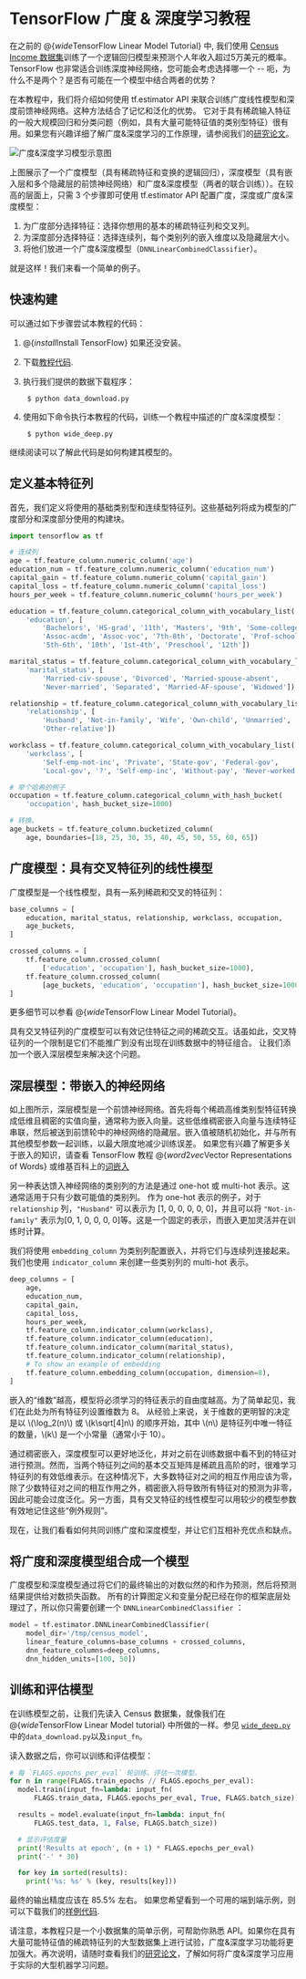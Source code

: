 # TensorFlow 广度 & 深度学习教程

在之前的 @{$wide$TensorFlow Linear Model Tutorial} 中, 我们使用 [Census Income 数据集](https://archive.ics.uci.edu/ml/datasets/Census+Income)训练了一个逻辑回归模型来预测个人年收入超过5万美元的概率。
TensorFlow 也非常适合训练深度神经网络，您可能会考虑选择哪一个 -- 呃，为什么不是两个？是否有可能在一个模型中结合两者的优势？

在本教程中，我们将介绍如何使用 tf.estimator API 来联合训练广度线性模型和深度前馈神经网络。这种方法结合了记忆和泛化的优势。 它对于具有稀疏输入特征的一般大规模回归和分类问题（例如，具有大量可能特征值的类别型特征）很有用。如果您有兴趣详细了解广度&深度学习的工作原理，请参阅我们的[研究论文](https://arxiv.org/abs/1606.07792)。

![广度&深度学习模型示意图](https://www.tensorflow.org/images/wide_n_deep.svg "Wide & Deep")

上图展示了一个广度模型（具有稀疏特征和变换的逻辑回归），深度模型（具有嵌入层和多个隐藏层的前馈神经网络）和广度&深度模型（两者的联合训练））。在较高的层面上，只需 3 个步骤即可使用 tf.estimator API 配置广度，深度或广度&深度模型：

1.  为广度部分选择特征：选择你想用的基本的稀疏特征列和交叉列。
1.  为深度部分选择特征：选择连续列，每个类别列的嵌入维度以及隐藏层大小。
1.  将他们放进一个广度&深度模型（`DNNLinearCombinedClassifier`）。

就是这样！我们来看一个简单的例子。

## 快速构建

可以通过如下步骤尝试本教程的代码：

1. @{$install$Install TensorFlow} 如果还没安装。

2. 下载[教程代码](https://github.com/tensorflow/models/tree/master/official/wide_deep/).

3. 执行我们提供的数据下载程序：

        $ python data_download.py

4. 使用如下命令执行本教程的代码，训练一个教程中描述的广度&深度模型：

        $ python wide_deep.py

继续阅读可以了解此代码是如何构建其模型的。


## 定义基本特征列

首先，我们定义将使用的基础类别型和连续型特征列。这些基础列将成为模型的广度部分和深度部分使用的构建块。

```python
import tensorflow as tf

# 连续列
age = tf.feature_column.numeric_column('age')
education_num = tf.feature_column.numeric_column('education_num')
capital_gain = tf.feature_column.numeric_column('capital_gain')
capital_loss = tf.feature_column.numeric_column('capital_loss')
hours_per_week = tf.feature_column.numeric_column('hours_per_week')

education = tf.feature_column.categorical_column_with_vocabulary_list(
    'education', [
        'Bachelors', 'HS-grad', '11th', 'Masters', '9th', 'Some-college',
        'Assoc-acdm', 'Assoc-voc', '7th-8th', 'Doctorate', 'Prof-school',
        '5th-6th', '10th', '1st-4th', 'Preschool', '12th'])

marital_status = tf.feature_column.categorical_column_with_vocabulary_list(
    'marital_status', [
        'Married-civ-spouse', 'Divorced', 'Married-spouse-absent',
        'Never-married', 'Separated', 'Married-AF-spouse', 'Widowed'])

relationship = tf.feature_column.categorical_column_with_vocabulary_list(
    'relationship', [
        'Husband', 'Not-in-family', 'Wife', 'Own-child', 'Unmarried',
        'Other-relative'])

workclass = tf.feature_column.categorical_column_with_vocabulary_list(
    'workclass', [
        'Self-emp-not-inc', 'Private', 'State-gov', 'Federal-gov',
        'Local-gov', '?', 'Self-emp-inc', 'Without-pay', 'Never-worked'])

# 举个哈希的例子
occupation = tf.feature_column.categorical_column_with_hash_bucket(
    'occupation', hash_bucket_size=1000)

# 转换。
age_buckets = tf.feature_column.bucketized_column(
    age, boundaries=[18, 25, 30, 35, 40, 45, 50, 55, 60, 65])
```

## 广度模型：具有交叉特征列的线性模型

广度模型是一个线性模型，具有一系列稀疏和交叉的特征列：

```python
base_columns = [
    education, marital_status, relationship, workclass, occupation,
    age_buckets,
]

crossed_columns = [
    tf.feature_column.crossed_column(
        ['education', 'occupation'], hash_bucket_size=1000),
    tf.feature_column.crossed_column(
        [age_buckets, 'education', 'occupation'], hash_bucket_size=1000),
]
```

更多细节可以参看 @{$wide$TensorFlow Linear Model Tutorial}。

具有交叉特征列的广度模型可以有效记住特征之间的稀疏交互。话虽如此，交叉特征列的一个限制是它们不能推广到没有出现在训练数据中的特征组合。 让我们添加一个嵌入深层模型来解决这个问题。

## 深层模型：带嵌入的神经网络

如上图所示，深层模型是一个前馈神经网络。首先将每个稀疏高维类别型特征转换成低维且稠密的实值向量，通常称为嵌入向量。这些低维稠密嵌入向量与连续特征串联，然后被送到前馈轮中的神经网络的隐藏层。嵌入值被随机初始化，并与所有其他模型参数一起训练，以最大限度地减少训练误差。 如果您有兴趣了解更多关于嵌入的知识，请查看 TensorFlow 教程 @{$word2vec$Vector Representations of Words} 或维基百科上的[词嵌入](https://en.wikipedia.org/wiki/Word_embedding)

另一种表达馈入神经网络的类别列的方法是通过 one-hot 或 multi-hot 表示。这通常适用于只有少数可能值的类别列。 作为 one-hot 表示的例子，对于 `relationship` 列，`"Husband"` 可以表示为 [1, 0, 0, 0, 0, 0]，并且可以将 `"Not-in-family"` 表示为[0, 1, 0, 0, 0, 0]等。这是一个固定的表示，而嵌入更加灵活并在训练时计算。

我们将使用 `embedding_column` 为类别列配置嵌入，并将它们与连续列连接起来。我们也使用 `indicator_column` 来创建一些类别列的 multi-hot 表示。

```python
deep_columns = [
    age,
    education_num,
    capital_gain,
    capital_loss,
    hours_per_week,
    tf.feature_column.indicator_column(workclass),
    tf.feature_column.indicator_column(education),
    tf.feature_column.indicator_column(marital_status),
    tf.feature_column.indicator_column(relationship),
    # To show an example of embedding
    tf.feature_column.embedding_column(occupation, dimension=8),
]
```

嵌入的“维数”越高，模型将必须学习的特征表示的自由度越高。为了简单起见，我们在此处为所有特征列设置维数为 8。 从经验上来说，关于维数的更明智的决定是以 \\(\log_2(n)\\) 或 \\(k\sqrt[4]n\\) 的顺序开始，其中 \\(n\\) 是特征列中唯一特征的数量，\\(k\\) 是一个小常量（通常小于 10）。

通过稠密嵌入，深度模型可以更好地泛化，并对之前在训练数据中看不到的特征对进行预测。然而，当两个特征列之间的基本交互矩阵是稀疏且高阶的时，很难学习特征列的有效低维表示。在这种情况下，大多数特征对之间的相互作用应该为零，除了少数特征对之间的相互作用之外，稠密嵌入将导致所有特征对的预测为非零，因此可能会过度泛化。另一方面，具有交叉特征的线性模型可以用较少的模型参数有效地记住这些“例外规则”。

现在，让我们看看如何共同训练广度和深度模型，并让它们互相补充优点和缺点。

## 将广度和深度模型组合成一个模型

广度模型和深度模型通过将它们的最终输出的对数似然的和作为预测，然后将预测结果提供给对数损失函数。 所有的计算图定义和变量分配已经在你的框架底层处理过了，所以你只需要创建一个 `DNNLinearCombinedClassifier` ：

```python
model = tf.estimator.DNNLinearCombinedClassifier(
    model_dir='/tmp/census_model',
    linear_feature_columns=base_columns + crossed_columns,
    dnn_feature_columns=deep_columns,
    dnn_hidden_units=[100, 50])
```

## 训练和评估模型

在训练模型之前，让我们先读入 Census 数据集，就像我们在 @{$wide$TensorFlow Linear Model tutorial} 中所做的一样。参见 [`wide_deep.py`](https://github.com/tensorflow/models/tree/master/official/wide_deep/wide_deep.py) 中的`data_download.py`以及`input_fn`。

读入数据之后，你可以训练和评估模型：

```python
# 每 `FLAGS.epochs_per_eval` 轮训练、评估一次模型。
for n in range(FLAGS.train_epochs // FLAGS.epochs_per_eval):
  model.train(input_fn=lambda: input_fn(
      FLAGS.train_data, FLAGS.epochs_per_eval, True, FLAGS.batch_size))

  results = model.evaluate(input_fn=lambda: input_fn(
      FLAGS.test_data, 1, False, FLAGS.batch_size))

  # 显示评估度量
  print('Results at epoch', (n + 1) * FLAGS.epochs_per_eval)
  print('-' * 30)

  for key in sorted(results):
    print('%s: %s' % (key, results[key]))
```

最终的输出精度应该在 85.5% 左右。 如果您希望看到一个可用的端到端示例，则可以下载我们的[样例代码](https://github.com/tensorflow/models/tree/master/official/wide_deep/wide_deep.py).

请注意，本教程只是一个小数据集的简单示例，可帮助你熟悉 API。如果你在具有大量可能特征值的稀疏特征列的大型数据集上进行试验，广度&深度学习功能将更加强大。再次说明，请随时查看我们的[研究论文](https://arxiv.org/abs/1606.07792)，了解如何将广度&深度学习应用于实际的大型机器学习问题。
